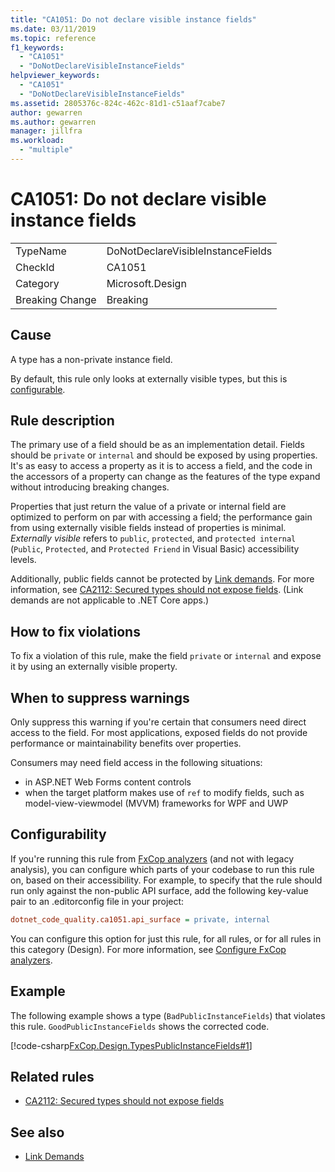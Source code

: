 ```yaml
---
title: "CA1051: Do not declare visible instance fields"
ms.date: 03/11/2019
ms.topic: reference
f1_keywords:
  - "CA1051"
  - "DoNotDeclareVisibleInstanceFields"
helpviewer_keywords:
  - "CA1051"
  - "DoNotDeclareVisibleInstanceFields"
ms.assetid: 2805376c-824c-462c-81d1-c51aaf7cabe7
author: gewarren
ms.author: gewarren
manager: jillfra
ms.workload:
  - "multiple"
---
```

# CA1051: Do not declare visible instance fields

|||
|-|-|
|TypeName|DoNotDeclareVisibleInstanceFields|
|CheckId|CA1051|
|Category|Microsoft.Design|
|Breaking Change|Breaking|

## Cause

A type has a non-private instance field.

By default, this rule only looks at externally visible types, but this is [configurable](#configurability).

## Rule description

The primary use of a field should be as an implementation detail. Fields should be `private` or `internal` and should be exposed by using properties. It's as easy to access a property as it is to access a field, and the code in the accessors of a property can change as the features of the type expand without introducing breaking changes.

Properties that just return the value of a private or internal field are optimized to perform on par with accessing a field; the performance gain from using externally visible fields instead of properties is minimal. *Externally visible* refers to `public`, `protected`, and `protected internal` (`Public`, `Protected`, and `Protected Friend` in Visual Basic) accessibility levels.

Additionally, public fields cannot be protected by [Link demands](/dotnet/framework/misc/link-demands). For more information, see [CA2112: Secured types should not expose fields](../code-quality/ca2112-secured-types-should-not-expose-fields.md). (Link demands are not applicable to .NET Core apps.)

## How to fix violations

To fix a violation of this rule, make the field `private` or `internal` and expose it by using an externally visible property.

## When to suppress warnings

Only suppress this warning if you're certain that consumers need direct access to the field. For most applications, exposed fields do not provide performance or maintainability benefits over properties.

Consumers may need field access in the following situations:

- in ASP.NET Web Forms content controls
- when the target platform makes use of `ref` to modify fields, such as model-view-viewmodel (MVVM) frameworks for WPF and UWP

## Configurability

If you're running this rule from [FxCop analyzers](install-fxcop-analyzers.md) (and not with legacy analysis), you can configure which parts of your codebase to run this rule on, based on their accessibility. For example, to specify that the rule should run only against the non-public API surface, add the following key-value pair to an .editorconfig file in your project:

```ini
dotnet_code_quality.ca1051.api_surface = private, internal
```

You can configure this option for just this rule, for all rules, or for all rules in this category (Design). For more information, see [Configure FxCop analyzers](configure-fxcop-analyzers.md).

## Example

The following example shows a type (`BadPublicInstanceFields`) that violates this rule. `GoodPublicInstanceFields` shows the corrected code.

[!code-csharp[FxCop.Design.TypesPublicInstanceFields#1](../code-quality/codesnippet/CSharp/ca1051-do-not-declare-visible-instance-fields_1.cs)]

## Related rules

- [CA2112: Secured types should not expose fields](../code-quality/ca2112-secured-types-should-not-expose-fields.md)

## See also

- [Link Demands](/dotnet/framework/misc/link-demands)
